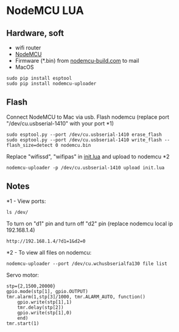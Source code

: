 # NodeMCU LUA
## Hardware, soft
* wifi router
* [NodeMCU](https://www.ebay.com/sch/i.html?_nkw=nodemcu)
* Firmware (*.bin) from [nodemcu-build.com](https://nodemcu-build.com) to mail
* MacOS
```
sudo pip install esptool
sudo pip install nodemcu-uploader
```
## Flash
Connect NodeMCU to Mac via usb.
Flash nodemcu (replace port "/dev/cu.usbserial-1410" with your port *1)
```
sudo esptool.py --port /dev/cu.usbserial-1410 erase_flash
sudo esptool.py --port /dev/cu.usbserial-1410 write_flash --flash_size=detect 0 nodemcu.bin
```
Replace "wifissd", "wifipas" in [init.lua](init.lua) and upload to nodemcu *2
```
nodemcu-uploader -p /dev/cu.usbserial-1410 upload init.lua
```
## Notes
*1 - View ports:
```
ls /dev/
```
То turn on "d1" pin and turn off "d2" pin (replace nodemcu local ip 192.168.1.4)
```
http://192.168.1.4/?d1=1&d2=0
```
*2 - To view all files on nodemcu:
```
nodemcu-uploader --port /dev/cu.wchusbserialfa130 file list
```
Servo motor:
```
stp={2,1500,20000}
gpio.mode(stp[1], gpio.OUTPUT)
tmr.alarm(1,stp[3]/1000, tmr.ALARM_AUTO, function() 
	gpio.write(stp[1],1) 
	tmr.delay(stp[2]) 
	gpio.write(stp[1],0)
	end)
tmr.start(1)
```
